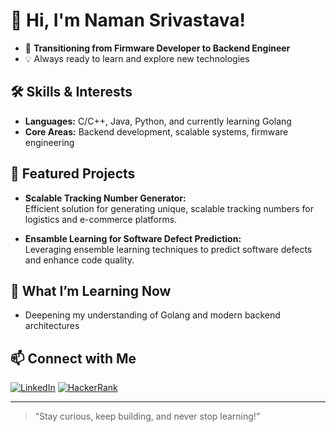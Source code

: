 # 👋 Hi, I'm Naman Srivastava!

- 🚀 **Transitioning from Firmware Developer to Backend Engineer**
- 💡 Always ready to learn and explore new technologies

## 🛠️ Skills & Interests

- **Languages:** C/C++, Java, Python, and currently learning Golang
- **Core Areas:** Backend development, scalable systems, firmware engineering

## 🌟 Featured Projects

- **Scalable Tracking Number Generator:**  
  Efficient solution for generating unique, scalable tracking numbers for logistics and e-commerce platforms.

- **Ensamble Learning for Software Defect Prediction:**  
  Leveraging ensemble learning techniques to predict software defects and enhance code quality.

## 🌱 What I’m Learning Now

- Deepening my understanding of Golang and modern backend architectures

## 📫 Connect with Me

[![LinkedIn](https://img.shields.io/badge/LinkedIn-blue?logo=linkedin&style=flat-square)](https://www.linkedin.com/in/namansrivastava94/)
[![HackerRank](https://img.shields.io/badge/HackerRank-2EC866?logo=hackerrank&style=flat-square)](https://www.hackerrank.com/profile/namansriv94)

---

> “Stay curious, keep building, and never stop learning!”


<!---
NamanSriv94/NamanSriv94 is a ✨ special ✨ repository because its `README.md` (this file) appears on your GitHub profile.
You can click the Preview link to take a look at your changes.
--->
